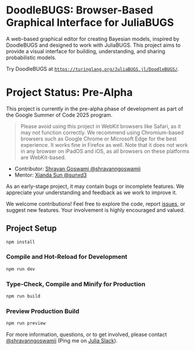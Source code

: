 # DoodleBUGS: Browser-Based Graphical Interface for JuliaBUGS

A web-based graphical editor for creating Bayesian models, inspired by DoodleBUGS and designed to work with JuliaBUGS. This project aims to provide a visual interface for building, understanding, and sharing probabilistic models.

Try DoodleBUGS at [`https://turinglang.org/JuliaBUGS.jl/DoodleBUGS/`](https://turinglang.org/JuliaBUGS.jl/DoodleBUGS/).

# Project Status: Pre-Alpha

This project is currently in the pre-alpha phase of development as part of the Google Summer of Code 2025 program.

> Please avoid using this project in WebKit browsers like Safari, as it may not function correctly. We recommend using Chromium-based browsers such as Google Chrome or Microsoft Edge for the best experience. It works fine in Firefox as well. Note that it does not work in any browser on iPadOS and iOS, as all browsers on these platforms are WebKit-based.

- Contributor: [Shravan Goswami @shravanngoswamii](https://github.com/shravanngoswamii)
- Mentor: [Xianda Sun @sunxd3](https://github.com/sunxd3)

As an early-stage project, it may contain bugs or incomplete features. We appreciate your understanding and feedback as we work to improve it.

We welcome contributions! Feel free to explore the code, report [issues](https://github.com/TuringLang/JuliaBUGS.jl/issues/new?template=doodlebugs.md), or suggest new features. Your involvement is highly encouraged and valued.

## Project Setup

```sh
npm install
```

### Compile and Hot-Reload for Development

```sh
npm run dev
```

### Type-Check, Compile and Minify for Production

```sh
npm run build
```

### Preview Production Build

```sh
npm run preview
```

For more information, questions, or to get involved, please contact [@shravanngoswamii](https://github.com/shravanngoswamii) (Ping me on [Julia Slack](https://julialang.slack.com/archives/CCYDC34A0)).
